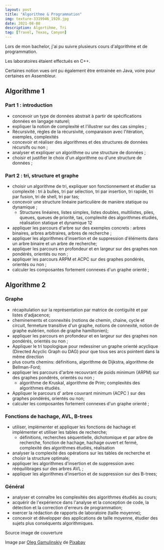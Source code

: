 ```yaml
---
layout: post
title: "Algorithme & Programmation"
img: texture-3319946_1920.jpg
date: 2021-08-08
description: Algortihme, Tri
tag: [Travel, Texas, Canyon]
---
```


Lors de mon bachelor, j'ai pu suivre plusieurs cours d'algorithme et de programmation.

Les laboratoires étaient effectués en C++.

Certaines notion vues ont pu également être entrainée en Java, voire pour certaines en Assembleur.

## Algorithme 1

### Part 1 : introduction

- concevoir un type de données abstrait à partir de spécifications données en langage naturel;
- expliquer la notion de complexité et l'illustrer sur des cas simples ;
- Récursivité, règles de la récursivité, comparaison avec l'itération, exemples, complexités 
- concevoir et réaliser des algorithmes et des structures de données récursifs ou non ;
- analyser et expliquer un algorithme ou une structure de données ;
- choisir et justifier le choix d'un algorithme ou d'une structure de données ;

### Part 2 : tri, structure et graphe

- choisir un algorithme de tri,  expliquer son fonctionnement et étudier sa complexité :  tri à bulles, tri par sélection, tri par insertion, tri rapide, tri par fusion, tri de shell, tri par tas;
- concevoir une structure linéaire particulière de manière statique ou dynamique ;
  - Structures linéaires, listes simples, listes doubles, multilistes, piles, queues, queues de
    priorité, tas, complexité des algorithmes étudiés, réalisation statique et dynamique 12
- appliquer les parcours d'arbre sur des exemples concrets : arbres binaires, arbres arbitraires, arbres de recherche ;
- appliquer les algorithmes d'insertion et de suppression d'éléments dans un arbre binaire et un arbre de recherche;
- appliquer les parcours en profondeur et en largeur sur des graphes non pondérés, orientés ou non ;
- appliquer les parcours ARPM et ACPC sur des graphes pondérés, orientés ou non ;
- calculer les composantes fortement connexes d'un graphe orienté ;



## Algorithme 2

### Graphe

- récapitulation sur la représentation par matrice de contiguïté et par listes d'adjacence; 
- cheminements et connexités (notions de chemin, chaine, cycle et circuit, fermeture transitive d'un graphe, notions de connexité, notion de graphe eulérien, notion de graphe hamiltonien); 
- appliquer les parcours en profondeur et en largeur sur des graphes non pondérés, orientés ou non ;
- Appliquer le tri topologique pour redessiner un graphe orienté acyclique (Directed
  Acyclic Graph ou DAG) pour que tous ses arcs pointent dans la
  même direction
- plus courts chemins: définitions, algorithme de Dijkstra, algorithme de Bellman-Ford;
- appliquer les parcours d'arbre recouvrant de poids minimum (ARPM) sur des graphes pondérés, orientés ou non ;
  -  algorithme de Kruskal, algorithme de Prim; complexités des algorithmes étudiés. 
- Appliquer le parcours d' arbre couvrant minimum (ACPC ) sur des graphes pondérés, orientés ou non;
- calculer les composantes fortement connexes d'un graphe orienté ;

### Fonctions de hachage, AVL, B-trees

- utiliser, implémenter et appliquer les fonctions de hachage et implémenter et utiliser les tables de recherche;
  -  définitions, recherches séquentielle, dichotomique et par arbre de recherche, fonction de hachage, hachage ouvert et fermé, complexité des algorithmes étudiés, réalisation 
- analyser la complexité des opérations sur les tables de recherche et choisir la structure optimale;
- appliquer les algorithmes d'insertion et de suppression avec rééquilibrages sur des arbres AVL ;
- appliquer les algorithmes d'insertion et de suppression sur des B-trees;

### Général

- analyser et connaître les complexités des algorithmes étudiés au cours;
- acquérir de l'expérience dans l'analyse et la conception de code, la détection et la correction d'erreurs de programmation;
- exercer la rédaction de rapports de laboratoire (taille moyenne); 
- concevoir et développer des applications de taille moyenne, étudier des sujets plus conséquents algorithmiques.


Source image de couverture

Image par <a href="https://pixabay.com/fr/users/gam-ol-2829280/?utm_source=link-attribution&amp;utm_medium=referral&amp;utm_campaign=image&amp;utm_content=3319946">Oleg Gamulinskiy</a> de <a href="https://pixabay.com/fr/?utm_source=link-attribution&amp;utm_medium=referral&amp;utm_campaign=image&amp;utm_content=3319946">Pixabay</a>
